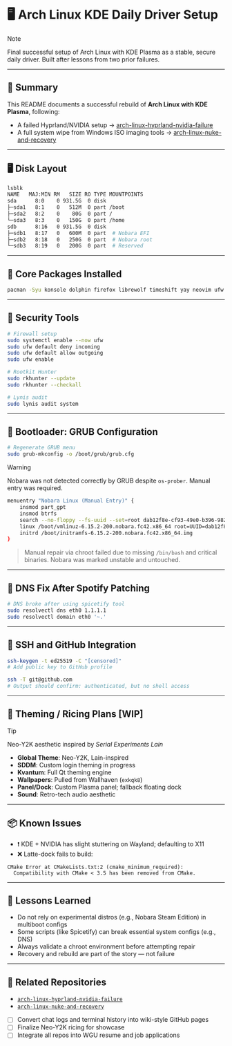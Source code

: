 # 🖥️ Arch Linux KDE Daily Driver Setup

> [!NOTE]
> Final successful setup of Arch Linux with KDE Plasma as a stable, secure daily driver. Built after lessons from two prior failures.

---

## 📘 Summary

This README documents a successful rebuild of **Arch Linux with KDE Plasma**, following:
- A failed Hyprland/NVIDIA setup → [arch-linux-hyprland-nvidia-failure](https://github.com/sabrinaderose/arch-linux-hyprland-nvidia-failures)
- A full system wipe from Windows ISO imaging tools → [arch-linux-nuke-and-recovery](https://github.com/sabrinaderose/arch-linux-nuke-and-recovery)

---

## 🖥️ Disk Layout

```bash
lsblk
NAME   MAJ:MIN RM   SIZE RO TYPE MOUNTPOINTS
sda      8:0    0 931.5G  0 disk 
├─sda1   8:1    0   512M  0 part /boot
├─sda2   8:2    0    80G  0 part /
└─sda3   8:3    0   150G  0 part /home
sdb      8:16   0 931.5G  0 disk 
├─sdb1   8:17   0   600M  0 part  # Nobara EFI
├─sdb2   8:18   0   250G  0 part  # Nobara root
└─sdb3   8:19   0   200G  0 part  # Reserved
```

---

## 🧪 Core Packages Installed

```bash
pacman -Syu konsole dolphin firefox librewolf timeshift yay neovim ufw rkhunter lynis
```

---

## 🔐 Security Tools

```bash
# Firewall setup
sudo systemctl enable --now ufw
sudo ufw default deny incoming
sudo ufw default allow outgoing
sudo ufw enable

# Rootkit Hunter
sudo rkhunter --update
sudo rkhunter --checkall

# Lynis audit
sudo lynis audit system
```

---

## 🧩 Bootloader: GRUB Configuration

```bash
# Regenerate GRUB menu
sudo grub-mkconfig -o /boot/grub/grub.cfg
```

> [!WARNING]
> Nobara was not detected correctly by GRUB despite `os-prober`. Manual entry was required.

```bash
menuentry "Nobara Linux (Manual Entry)" {
    insmod part_gpt
    insmod btrfs
    search --no-floppy --fs-uuid --set=root dab12f8e-cf93-49e0-b396-9828b8c34865
    linux /boot/vmlinuz-6.15.2-200.nobara.fc42.x86_64 root=UUID=dab12f8e-cf93-49e0-b396-9828b8c34865 quiet splash
    initrd /boot/initramfs-6.15.2-200.nobara.fc42.x86_64.img
}
```

> Manual repair via chroot failed due to missing `/bin/bash` and critical binaries. Nobara was marked unstable and untouched.

---

## 📡 DNS Fix After Spotify Patching

```bash
# DNS broke after using spicetify tool
sudo resolvectl dns eth0 1.1.1.1
sudo resolvectl domain eth0 '~.'
```

---

## 🔑 SSH and GitHub Integration

```bash
ssh-keygen -t ed25519 -C "[censored]"
# Add public key to GitHub profile

ssh -T git@github.com
# Output should confirm: authenticated, but no shell access
```

---

## 🎨 Theming / Ricing Plans [WIP]

> [!TIP]
> Neo-Y2K aesthetic inspired by *Serial Experiments Lain*

- **Global Theme**: Neo-Y2K, Lain-inspired
- **SDDM**: Custom login theming in progress
- **Kvantum**: Full Qt theming engine
- **Wallpapers**: Pulled from Wallhaven (`exkqk8`)
- **Panel/Dock**: Custom Plasma panel; fallback floating dock
- **Sound**: Retro-tech audio aesthetic

---

## 📦 Known Issues

- ❗ KDE + NVIDIA has slight stuttering on Wayland; defaulting to X11
- ❌ Latte-dock fails to build:
```text
CMake Error at CMakeLists.txt:2 (cmake_minimum_required):
  Compatibility with CMake < 3.5 has been removed from CMake.
```

---

## 🧠 Lessons Learned

- Do not rely on experimental distros (e.g., Nobara Steam Edition) in multiboot configs
- Some scripts (like Spicetify) can break essential system configs (e.g., DNS)
- Always validate a chroot environment before attempting repair
- Recovery and rebuild are part of the story — not failure

---

## 🔗 Related Repositories

- [`arch-linux-hyprland-nvidia-failure`](https://github.com/sabrinaderose/arch-linux-hyprland-nvidia-failures)
- [`arch-linux-nuke-and-recovery`](https://github.com/sabrinaderose/arch-linux-nuke-and-recovery)

- [ ] Convert chat logs and terminal history into wiki-style GitHub pages
- [ ] Finalize Neo-Y2K ricing for showcase
- [ ] Integrate all repos into WGU resume and job applications
